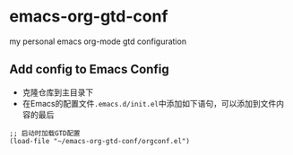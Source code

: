 # emacs-org-gtd-conf

my personal emacs org-mode gtd configuration


## Add config to Emacs Config

- 克隆仓库到主目录下
- 在Emacs的配置文件`.emacs.d/init.el`中添加如下语句，可以添加到文件内容的最后
```
;; 启动时加载GTD配置
(load-file "~/emacs-org-gtd-conf/orgconf.el")
```
